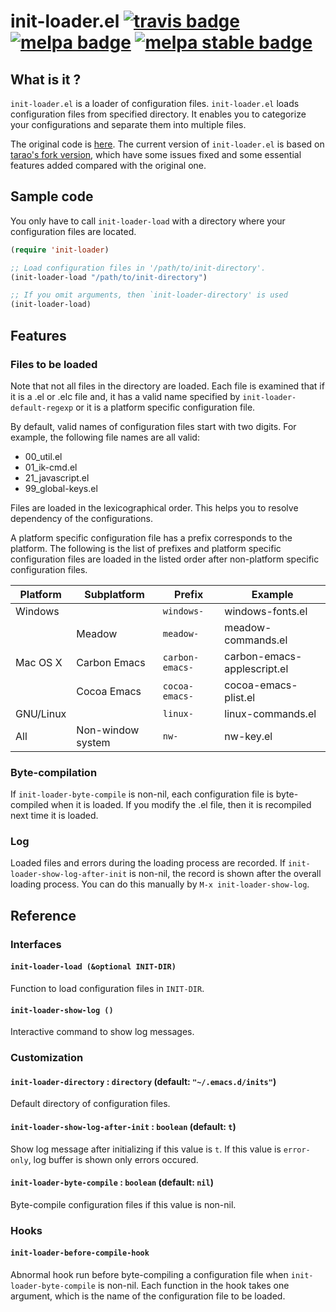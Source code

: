 # init-loader.el [![travis badge][travis-badge]][travis-link] [![melpa badge][melpa-badge]][melpa-link] [![melpa stable badge][melpa-stable-badge]][melpa-stable-link]


## What is it ?

`init-loader.el` is a loader of configuration files.  `init-loader.el`
loads configuration files from specified directory.  It enables you to
categorize your configurations and separate them into multiple files.

The original code is
[here](http://coderepos.org/share/browser/lang/elisp/init-loader/init-loader.el).
The current version of `init-loader.el` is based on
[tarao's fork version](https://gist.github.com/tarao/4362564), which
have some issues fixed and some essential features added compared with
the original one.


## Sample code

You only have to call `init-loader-load` with a directory where your
configuration files are located.

```lisp
(require 'init-loader)

;; Load configuration files in '/path/to/init-directory'.
(init-loader-load "/path/to/init-directory")

;; If you omit arguments, then `init-loader-directory' is used
(init-loader-load)
```

## Features

### Files to be loaded

Note that not all files in the directory are loaded.  Each file is
examined that if it is a .el or .elc file and, it has a valid name
specified by `init-loader-default-regexp` or it is a platform specific
configuration file.

By default, valid names of configuration files start with two
digits.  For example, the following file names are all valid:
- 00_util.el
- 01_ik-cmd.el
- 21_javascript.el
- 99_global-keys.el

Files are loaded in the lexicographical order.  This helps you to
resolve dependency of the configurations.

A platform specific configuration file has a prefix corresponds to
the platform.  The following is the list of prefixes and platform
specific configuration files are loaded in the listed order after
non-platform specific configuration files.

Platform |  Subplatform       | Prefix         |  Example
---------|--------------------|----------------|-----------------------------
Windows  |                    | `windows-`     |  windows-fonts.el
         |  Meadow            | `meadow-`      |  meadow-commands.el
Mac OS X |  Carbon Emacs      | `carbon-emacs-`|  carbon-emacs-applescript.el
         |  Cocoa Emacs       | `cocoa-emacs-` |  cocoa-emacs-plist.el
GNU/Linux|                    | `linux-`       |  linux-commands.el
All      |  Non-window system | `nw-`          |  nw-key.el

### Byte-compilation

If `init-loader-byte-compile` is non-nil, each configuration file is
byte-compiled when it is loaded.  If you modify the .el file, then it
is recompiled next time it is loaded.

### Log

Loaded files and errors during the loading process are recorded.  If
`init-loader-show-log-after-init` is non-nil, the record is shown
after the overall loading process.  You can do this manually by `M-x
init-loader-show-log`.

## Reference

### Interfaces

#### `init-loader-load (&optional INIT-DIR)`

Function to load configuration files in `INIT-DIR`.

#### `init-loader-show-log ()`

Interactive command to show log messages.

### Customization

#### `init-loader-directory` : `directory` (default: `"~/.emacs.d/inits"`)

Default directory of configuration files.

#### `init-loader-show-log-after-init` : `boolean` (default: `t`)

Show log message after initializing if this value is `t`.
If this value is `error-only`, log buffer is shown only
errors occured.

#### `init-loader-byte-compile` : `boolean` (default: `nil`)

Byte-compile configuration files if this value is non-nil.

### Hooks

#### `init-loader-before-compile-hook`

Abnormal hook run before byte-compiling a configuration file when
`init-loader-byte-compile` is non-nil.  Each function in the hook
takes one argument, which is the name of the configuration file to be
loaded.

[travis-badge]: https://travis-ci.org/emacs-jp/init-loader.svg
[travis-link]: https://travis-ci.org/emacs-jp/init-loader
[melpa-link]: http://melpa.org/#/init-loader
[melpa-stable-link]: http://melpa.org/#/init-loader
[melpa-badge]: http://melpa.org/packages/init-loader-badge.svg
[melpa-stable-badge]: http://stable.melpa.org/packages/init-loader-badge.svg
